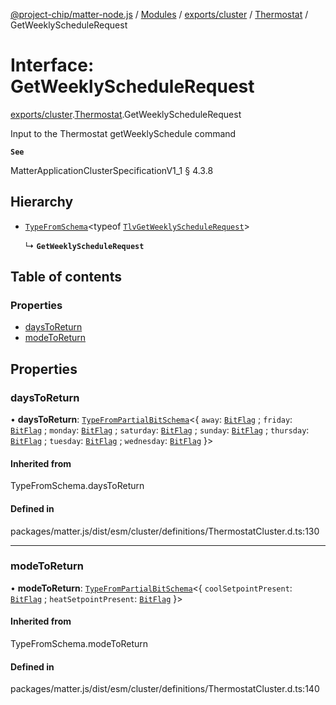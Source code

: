 [@project-chip/matter-node.js](../README.md) / [Modules](../modules.md) / [exports/cluster](../modules/exports_cluster.md) / [Thermostat](../modules/exports_cluster.Thermostat.md) / GetWeeklyScheduleRequest

# Interface: GetWeeklyScheduleRequest

[exports/cluster](../modules/exports_cluster.md).[Thermostat](../modules/exports_cluster.Thermostat.md).GetWeeklyScheduleRequest

Input to the Thermostat getWeeklySchedule command

**`See`**

MatterApplicationClusterSpecificationV1_1 § 4.3.8

## Hierarchy

- [`TypeFromSchema`](../modules/exports_tlv.md#typefromschema)\<typeof [`TlvGetWeeklyScheduleRequest`](../modules/exports_cluster.Thermostat.md#tlvgetweeklyschedulerequest)\>

  ↳ **`GetWeeklyScheduleRequest`**

## Table of contents

### Properties

- [daysToReturn](exports_cluster.Thermostat.GetWeeklyScheduleRequest.md#daystoreturn)
- [modeToReturn](exports_cluster.Thermostat.GetWeeklyScheduleRequest.md#modetoreturn)

## Properties

### daysToReturn

• **daysToReturn**: [`TypeFromPartialBitSchema`](../modules/exports_schema.md#typefrompartialbitschema)\<\{ `away`: [`BitFlag`](../modules/exports_schema.md#bitflag) ; `friday`: [`BitFlag`](../modules/exports_schema.md#bitflag) ; `monday`: [`BitFlag`](../modules/exports_schema.md#bitflag) ; `saturday`: [`BitFlag`](../modules/exports_schema.md#bitflag) ; `sunday`: [`BitFlag`](../modules/exports_schema.md#bitflag) ; `thursday`: [`BitFlag`](../modules/exports_schema.md#bitflag) ; `tuesday`: [`BitFlag`](../modules/exports_schema.md#bitflag) ; `wednesday`: [`BitFlag`](../modules/exports_schema.md#bitflag)  }\>

#### Inherited from

TypeFromSchema.daysToReturn

#### Defined in

packages/matter.js/dist/esm/cluster/definitions/ThermostatCluster.d.ts:130

___

### modeToReturn

• **modeToReturn**: [`TypeFromPartialBitSchema`](../modules/exports_schema.md#typefrompartialbitschema)\<\{ `coolSetpointPresent`: [`BitFlag`](../modules/exports_schema.md#bitflag) ; `heatSetpointPresent`: [`BitFlag`](../modules/exports_schema.md#bitflag)  }\>

#### Inherited from

TypeFromSchema.modeToReturn

#### Defined in

packages/matter.js/dist/esm/cluster/definitions/ThermostatCluster.d.ts:140
